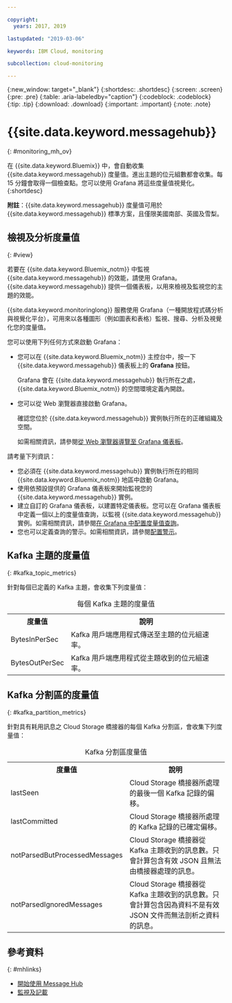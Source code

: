 ```yaml
---

copyright:
  years: 2017, 2019

lastupdated: "2019-03-06"

keywords: IBM Cloud, monitoring

subcollection: cloud-monitoring

---
```


{:new_window: target="_blank"}
{:shortdesc: .shortdesc}
{:screen: .screen}
{:pre: .pre}
{:table: .aria-labeledby="caption"}
{:codeblock: .codeblock}
{:tip: .tip}
{:download: .download}
{:important: .important}
{:note: .note}



# {{site.data.keyword.messagehub}}
{: #monitoring_mh_ov}

在 {{site.data.keyword.Bluemix}} 中，會自動收集 {{site.data.keyword.messagehub}} 度量值。進出主題的位元組數都會收集。每 15 分鐘會取得一個檢查點。您可以使用 Grafana 將這些度量值視覺化。
{:shortdesc}


**附註**：{{site.data.keyword.messagehub}} 度量值可用於 {{site.data.keyword.messagehub}} 標準方案，且僅限美國南部、英國及雪梨。 




## 檢視及分析度量值
{: #view}

若要在 {{site.data.keyword.Bluemix_notm}} 中監視 {{site.data.keyword.messagehub}} 的效能，請使用 Grafana。{{site.data.keyword.messagehub}} 提供一個儀表板，以用來檢視及監視您的主題的效能。

{{site.data.keyword.monitoringlong}} 服務使用 Grafana（一種開放程式碼分析與視覺化平台），可用來以各種圖形（例如圖表和表格）監視、搜尋、分析及視覺化您的度量值。 

您可以使用下列任何方式來啟動 Grafana：

* 您可以在 {{site.data.keyword.Bluemix_notm}} 主控台中，按一下 {{site.data.keyword.messagehub}} 儀表板上的 **Grafana** 按鈕。

    Grafana 會在 {{site.data.keyword.messagehub}} 執行所在之處，{{site.data.keyword.Bluemix_notm}} 的空間環境定義內開啟。
    
* 您可以從 Web 瀏覽器直接啟動 Grafana。

    確認您位於 {{site.data.keyword.messagehub}} 實例執行所在的正確組織及空間。
    
    如需相關資訊，請參閱[從 Web 瀏覽器導覽至 Grafana 儀表板](/docs/services/cloud-monitoring/grafana?topic=cloud-monitoring-navigating_grafana#launch_grafana_from_browser)。
    

請考量下列資訊：

* 您必須在 {{site.data.keyword.messagehub}} 實例執行所在的相同 {{site.data.keyword.Bluemix_notm}} 地區中啟動 Grafana。
* 使用依預設提供的 Grafana 儀表板來開始監視您的 {{site.data.keyword.messagehub}} 實例。
* 建立自訂的 Grafana 儀表板，以建置特定儀表板。您可以在 Grafana 儀表板中定義一個以上的度量值查詢，以監視 {{site.data.keyword.messagehub}} 實例。如需相關資訊，請參閱[在 Grafana 中配置度量值查詢](/docs/services/cloud-monitoring/grafana?topic=cloud-monitoring-define_query#define_query)。
* 您也可以定義查詢的警示。如需相關資訊，請參閱[配置警示](/docs/services/cloud-monitoring?topic=cloud-monitoring-config_alerts_ov#config_alerts_ov)。


## Kafka 主題的度量值
{: #kafka_topic_metrics}

針對每個已定義的 Kafka 主題，會收集下列度量值：


<table>
  <caption>每個 Kafka 主題的度量值</caption>
  <tr>
    <th>度量值</th>
    <th>說明</th>
  </tr>
  <tr>
    <td>BytesInPerSec</td>
    <td>Kafka 用戶端應用程式傳送至主題的位元組速率。</td>
  </tr>
  <tr>
    <td>BytesOutPerSec</td>
    <td>Kafka 用戶端應用程式從主題收到的位元組速率。</td>
  </tr>
</table>



## Kafka 分割區的度量值
{: #kafka_partition_metrics}

針對具有耗用訊息之 Cloud Storage 橋接器的每個 Kafka 分割區，會收集下列度量值：


<table>
  <caption>Kafka 分割區度量值</caption>
  <tr>
    <th>度量值</th>
    <th>說明</th>
  </tr>
  <tr>
    <td>lastSeen</td>
    <td>Cloud Storage 橋接器所處理的最後一個 Kafka 記錄的偏移。</td>
  </tr>
  <tr>
    <td>lastCommitted</td>
    <td>Cloud Storage 橋接器所處理的 Kafka 記錄的已確定偏移。</td>
  </tr>
  <tr>
    <td>notParsedButProcessedMessages</td>
    <td>Cloud Storage 橋接器從 Kafka 主題收到的訊息數。只會計算包含有效 JSON 且無法由橋接器處理的訊息。</td>
  </tr>
  <tr>
    <td>notParsedIgnoredMessages</td>
    <td>Cloud Storage 橋接器從 Kafka 主題收到的訊息數。只會計算包含因為資料不是有效 JSON 文件而無法剖析之資料的訊息。</td>
  </tr>
</table>




## 參考資料
{: #mhlinks}

* [開始使用 Message Hub](/docs/services/EventStreams?topic=eventstreams-getting_started#getting_started)
* [監視及記載](/docs/services/EventStreams/messagehub072.html#monitoring)

